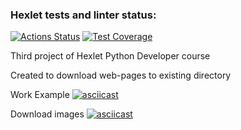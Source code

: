 ### Hexlet tests and linter status:
[![Actions Status](https://github.com/CaptainCollie/python-project-lvl3/workflows/hexlet-check/badge.svg)](https://github.com/CaptainCollie/python-project-lvl3/actions)
[![Test Coverage](https://api.codeclimate.com/v1/badges/636fe944146a03cf4b6a/test_coverage)](https://codeclimate.com/github/CaptainCollie/python-project-lvl3/test_coverage)

Third project of Hexlet Python Developer course

Created to download web-pages to existing directory


Work Example
[![asciicast](https://asciinema.org/a/Ufbx0cbu6R49oBUsq8LUrtRu5.svg)](https://asciinema.org/a/Ufbx0cbu6R49oBUsq8LUrtRu5)


Download images
[![asciicast](https://asciinema.org/a/zIB3yxowIrGbstukTdcvYWm2F.svg)](https://asciinema.org/a/zIB3yxowIrGbstukTdcvYWm2F)
